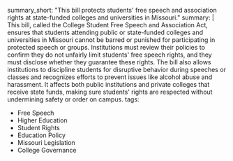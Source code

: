 summary_short: "This bill protects students' free speech and association rights at state-funded colleges and universities in Missouri."
summary: |
  This bill, called the College Student Free Speech and Association Act, ensures that students attending public or state-funded colleges and universities in Missouri cannot be barred or punished for participating in protected speech or groups. Institutions must review their policies to confirm they do not unfairly limit students' free speech rights, and they must disclose whether they guarantee these rights. The bill also allows institutions to discipline students for disruptive behavior during speeches or classes and recognizes efforts to prevent issues like alcohol abuse and harassment. It affects both public institutions and private colleges that receive state funds, making sure students' rights are respected without undermining safety or order on campus.
tags:
  - Free Speech
  - Higher Education
  - Student Rights
  - Education Policy
  - Missouri Legislation
  - College Governance
